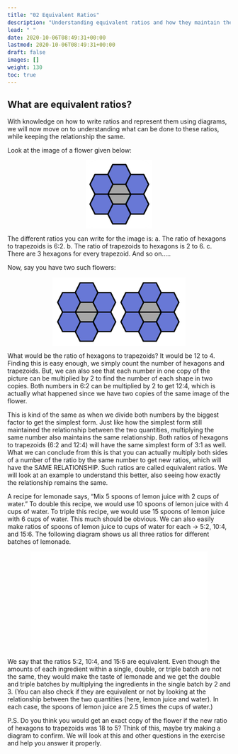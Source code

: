 ```yaml
---
title: "02 Equivalent Ratios"
description: "Understanding equivalent ratios and how they maintain the same relationship. Examples include flower shapes and lemonade recipes."
lead: " "
date: 2020-10-06T08:49:31+00:00
lastmod: 2020-10-06T08:49:31+00:00
draft: false
images: []
weight: 130
toc: true
---
```


## What are equivalent ratios?

With knowledge on how to write ratios and represent them using diagrams, we will now move on to understanding what can be done to these ratios, while keeping the relationship the same.  

Look at the image of a flower given below: 

<img src ="R02-one-flower.png" width="150" style="display: block; margin: 0 auto;">

The different ratios you can write for the image is: 
a. The ratio of hexagons to trapezoids is 6:2. 
b. The ratio of trapezoids to hexagons is 2 to 6. 
c. There are 3 hexagons for every trapezoid. And so on.....

Now, say you have two such flowers: 

<img src ="R02-two-flowers.png" width="300" style="display: block; margin: 0 auto;">

What would be the ratio of hexagons to trapezoids? It would be 12 to 4. Finding this is easy enough, we simply count the number of hexagons and trapezoids. But, we can also see that each number in one copy of the picture can be multiplied by 2 to find the number of each shape in two copies. Both numbers in 6:2 can be multiplied by 2 to get 12:4, which is actually what happened since we have two copies of the same image of the flower. 

This is kind of the same as when we divide both numbers by the biggest factor to get the simplest form. Just like how the simplest form still maintained the relationship between the two quantities, multiplying the same number also maintains the same relationship. Both ratios of hexagons to trapezoids (6:2 and 12:4) will have the same simplest form of 3:1 as well. What we can conclude from this is that you can actually multiply both sides of a number of the ratio by the same number to get new ratios, which will have the SAME RELATIONSHIP. Such ratios are called equivalent ratios. We will look at an example to understand this better, also seeing how exactly the relationship remains the same. 

A recipe for lemonade says, “Mix 5 spoons of lemon juice with 2 cups of water.” To double this recipe, we would use 10 spoons of lemon juice with 4 cups of water. To triple this recipe, we would use 15 spoons of lemon juice with 6 cups of water. This much should be obvious. We can also easily make ratios of spoons of lemon juice to cups of water for each -> 5:2, 10:4, and 15:6. The following diagram shows us all three ratios for different batches of lemonade.

<img src ="R02-lemonade-water-equivalence-gif.gif" width="400" style="display: block; margin: 0 auto;">

We say that the ratios 5:2, 10:4, and 15:6 are equivalent. Even though the amounts of each ingredient within a single, double, or triple batch are not the same, they would make the taste of lemonade and we get the double and triple batches by multiplying the ingredients in the single batch by 2 and 3. (You can also check if they are equivalent or not by looking at the relationship between the two quantities (here, lemon juice and water). In each case, the spoons of lemon juice are 2.5 times the cups of water.)

P.S. Do you think you would get an exact copy of the flower if the new ratio of hexagons to trapezoids was 18 to 5? Think of this, maybe try making a diagram to confirm. We will look at this and other questions in the exercise and help you answer it properly. 

